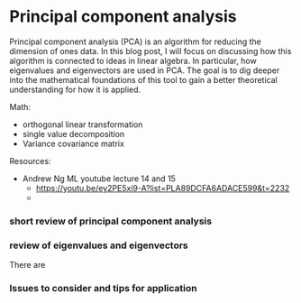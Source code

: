 
# Principal component analysis


<!--excerpt-->

Principal component analysis (PCA) is an algorithm for reducing the dimension of ones data. In this blog post, I will focus on discussing how this algorithm is connected to ideas in linear algebra. In particular, how eigenvalues and eigenvectors are used in PCA. The goal is to dig deeper into the mathematical foundations of this tool to gain a better theoretical understanding for how it is applied.

Math:
* orthogonal linear transformation
* single value decomposition
* Variance covariance matrix

Resources:
* Andrew Ng ML youtube lecture 14 and 15
    - https://youtu.be/ey2PE5xi9-A?list=PLA89DCFA6ADACE599&t=2232
    - 

### short review of principal component analysis

### review of eigenvalues and eigenvectors

There are

### Issues to consider and tips for application